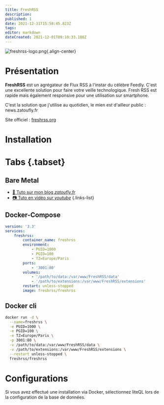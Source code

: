 ```yaml
---
title: FreshRSS
description: 
published: 1
date: 2021-12-31T15:58:45.823Z
tags: 
editor: markdown
dateCreated: 2021-12-01T09:10:33.180Z
---
```


![freshrss-logo.png](https://external-content.duckduckgo.com/iu/?u=https%3A%2F%2Ffreshrss.github.io%2FFreshRSS%2Fen%2Fimg%2Flogo_freshrss.png&f=1&nofb=1){.align-center}


# Présentation
**FreshRSS** est un agrégateur de Flux RSS à l'instar du célèbre Feedly. C'est une excellente solution pour faire votre veille technologique. Fresh RSS est rapide mais également responsive pour une utilisation sur smartphone.

C'est la solution que j'utilise au quotidien, le mien est d'ailleur public : news.zatoufly.fr

Site officiel : [freshrss.org](https://www.freshrss.org/)

# Installation
# Tabs {.tabset}
## Bare Metal
- [:memo: Tuto sur mon blog *zatoufly.fr*](https://zatoufly.fr/installer-freshrss-sur-debian)
- [:camera: Tuto en vidéo *sur youtube*](https://www.youtube.com/watch?v=VXPtwcxRf1E)
{.links-list}
## Docker-Compose
```yaml
version: '3.3'
services:
    freshrss:
        container_name: freshrss
        environment:
            - PUID=1000
            - PGID=100
            - TZ=Europe/Paris
        ports:
            - '3001:80'
        volumes:
            - '/path/to/data:/var/www/FreshRSS/data'
            - '/path/to/extensions:/var/www/FreshRSS/extensions'
        restart: unless-stopped
        image: freshrss/freshrss
```
## Docker cli
```bash
docker run -d \
  --name=freshrss \
  -e PUID=1000 \
  -e PGID=100 \
  -e TZ=Europe/Paris \
  -p 3001:80 \
  -v /path/to/data:/var/www/FreshRSS/data \
  -v /path/to/extensions:/var/www/FreshRSS/extensions \
  --restart unless-stopped \
  freshrss/freshrss
```
# Configurations
Si vous avez effectué une installation via Docker, sélectionnez liteQL lors de la configuration de la base de données.  


